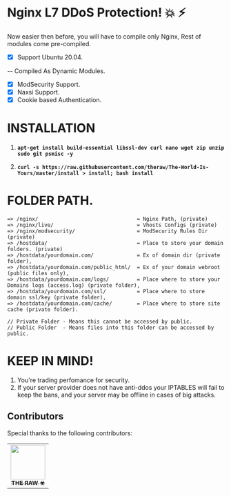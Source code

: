 # Nginx L7 DDoS Protection! :boom: :zap:
Now easier then before, you will have to compile only Nginx, Rest of modules come pre-compiled.


- [x] Support Ubuntu 20.04.

-- Compiled As Dynamic Modules.
 - [x] ModSecurity Support.
 - [x] Naxsi Support.
 - [x] Cookie based Authentication.

# INSTALLATION

1. **`apt-get install build-essential libssl-dev curl nano wget zip unzip sudo git psmisc -y`**

2. **`curl -s https://raw.githubusercontent.com/theraw/The-World-Is-Yours/master/install > install; bash install`**

# FOLDER PATH.

```
=> /nginx/                                = Nginx Path, (private)
=> /nginx/live/                           = Vhosts Configs (private)
=> /nginx/modsecurity/                    = ModSecurity Rules Dir (private)
=> /hostdata/                             = Place to store your domain folders. (private)
=> /hostdata/yourdomain.com/              = Ex of domain dir (private folder),
=> /hostdata/yourdomain.com/public_html/  = Ex of your domain webroot (public files only),
=> /hostdata/yourdomain.com/logs/         = Place where to store your Domains logs (access.log) (private folder),
=> /hostdata/yourdomain.com/ssl/          = Place where to store domain ssl/key (private folder),
=> /hostdata/yourdomain.com/cache/        = Place where to store site cache (private folder).

// Private Folder - Means this cannot be accessed by public.
// Public Folder  - Means files into this folder can be accessed by public.
```


# KEEP IN MIND!
1. You're trading perfomance for security.
2. If your server provider does not have anti-ddos your IPTABLES will fail to keep the bans, and your server may be offline in cases of big attacks.

## Contributors

Special thanks to the following contributors:

<!-- prettier-ignore-start -->
<!-- markdownlint-disable -->
<table>
	<tr>
		<td align="center">
			<a href="https://github.com/theraw">
				<img src="https://avatars.githubusercontent.com/u/32969774?v=4" width="80" alt=""/>
				<br /><sub><b>ƬHE ЯAW ☣</b></sub>
			</a>
		</td>
 </tr>
</table>
